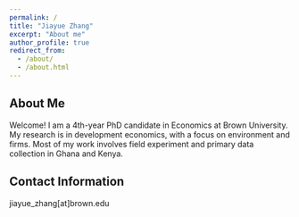 ```yaml
---
permalink: /
title: "Jiayue Zhang"
excerpt: "About me"
author_profile: true
redirect_from: 
  - /about/
  - /about.html
---
```


About Me
---

Welcome! I am a 4th-year PhD candidate in Economics at Brown University. My research is in development economics, with a focus on environment and firms. Most of my work involves field experiment and primary data collection in Ghana and Kenya.

Contact Information
---

jiayue_zhang[at]brown.edu


